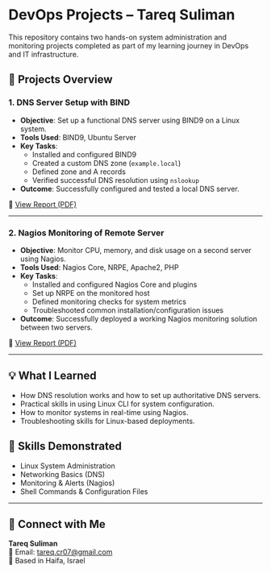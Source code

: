 # DevOps Projects – Tareq Suliman

This repository contains two hands-on system administration and monitoring projects completed as part of my learning journey in DevOps and IT infrastructure.

## 📘 Projects Overview

### 1. DNS Server Setup with BIND
- **Objective**: Set up a functional DNS server using BIND9 on a Linux system.
- **Tools Used**: BIND9, Ubuntu Server
- **Key Tasks**:
  - Installed and configured BIND9
  - Created a custom DNS zone (`example.local`)
  - Defined zone and A records
  - Verified successful DNS resolution using `nslookup`
- **Outcome**: Successfully configured and tested a local DNS server.

📄 [View Report (PDF)](DNS_Server_Setup_Report_Tareq_Suliman.pdf)

---

### 2. Nagios Monitoring of Remote Server
- **Objective**: Monitor CPU, memory, and disk usage on a second server using Nagios.
- **Tools Used**: Nagios Core, NRPE, Apache2, PHP
- **Key Tasks**:
  - Installed and configured Nagios Core and plugins
  - Set up NRPE on the monitored host
  - Defined monitoring checks for system metrics
  - Troubleshooted common installation/configuration issues
- **Outcome**: Successfully deployed a working Nagios monitoring solution between two servers.

📄 [View Report (PDF)](Nagios_Monitoring_Report_Tareq_Suliman.pdf)

---

## 💡 What I Learned
- How DNS resolution works and how to set up authoritative DNS servers.
- Practical skills in using Linux CLI for system configuration.
- How to monitor systems in real-time using Nagios.
- Troubleshooting skills for Linux-based deployments.

## 🧠 Skills Demonstrated
- Linux System Administration
- Networking Basics (DNS)
- Monitoring & Alerts (Nagios)
- Shell Commands & Configuration Files

---

## 🔗 Connect with Me
**Tareq Suliman**  
📧 Email: tareq.cr07@gmail.com  
📍 Based in Haifa, Israel  

